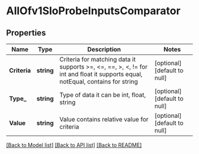# AllOfv1SloProbeInputsComparator

## Properties
Name | Type | Description | Notes
------------ | ------------- | ------------- | -------------
**Criteria** | **string** | Criteria for matching data it supports &gt;&#x3D;, &lt;&#x3D;, &#x3D;&#x3D;, &gt;, &lt;, !&#x3D; for int and float it supports equal, notEqual, contains for string | [optional] [default to null]
**Type_** | **string** | Type of data it can be int, float, string | [optional] [default to null]
**Value** | **string** | Value contains relative value for criteria | [optional] [default to null]

[[Back to Model list]](../README.md#documentation-for-models) [[Back to API list]](../README.md#documentation-for-api-endpoints) [[Back to README]](../README.md)

